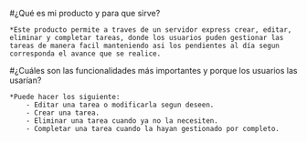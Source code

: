 #¿Qué es mi producto y para que sirve?

    *Este producto permite a traves de un servidor express crear, editar, eliminar y completar tareas, donde los usuarios puden gestionar las tareas de manera facil manteniendo asi los pendientes al día segun corresponda el avance que se realice.  

#¿Cuáles son las funcionalidades más importantes y porque los usuarios las usarían?

    *Puede hacer los siguiente:
        - Editar una tarea o modificarla segun deseen.
        - Crear una tarea.
        - Eliminar una tarea cuando ya no la necesiten.
        - Completar una tarea cuando la hayan gestionado por completo.